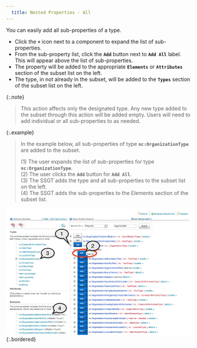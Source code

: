 ```yaml
---
  title: Nested Properties - All
---
```


You can easily add all sub-properties of a type.

- Click the **`+`** icon next to a component to expand the list of sub-properties.
- From the sub-property list, click the **`Add`** button next to **`Add All`** label.  This will appear above the list of sub-properties.
- The property will be added to the appropriate **`Elements`** or **`Attributes`** section of the subset list on the left.
- The type, in not already in the subset, will be added to the **`Types`** section of the subset list on the left.

{:.note}
> This action affects only the designated type.  Any new type added to the subset through this action will be added empty.  Users will need to add individual or all sub-properties to as needed.

{:.example}
> In the example below, all sub-properties of type **`nc:OrganizationType`** are added to the subset.
>
> (1) The user expands the list of sub-properties for type **`nc:OrganizationType`**.<br>
> (2) The user clicks the **`Add`** button for **`Add All`**.<br>
> (3) The SSGT adds the type and all sub-properties to the subset list on the left.<br>
> (4) The SSGT adds the sub-properties to the Elements section of the subset list.

![Add All Sub-Properties to a Type](./add-subproperty-all.png)
{:.bordered}
